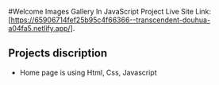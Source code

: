 #Welcome Images Gallery In JavaScript Project
Live Site Link: [https://65906714fef25b95c4f66366--transcendent-douhua-a04fa5.netlify.app/].

## Projects discription 

- Home page is using Html, Css, Javascript
